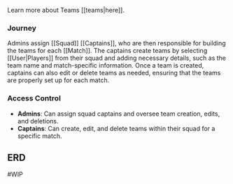 Learn more about Teams [[teams|here]].
### Journey

Admins assign [[Squad]] [[Captains]], who are then responsible for building the teams for each [[Match]]. The captains create teams by selecting [[User|Players]] from their squad and adding necessary details, such as the team name and match-specific information. Once a team is created, captains can also edit or delete teams as needed, ensuring that the teams are properly set up for each match.

### Access Control

- **Admins**: Can assign squad captains and oversee team creation, edits, and deletions.
- **Captains**: Can create, edit, and delete teams within their squad for a specific match.

## ERD

#WIP